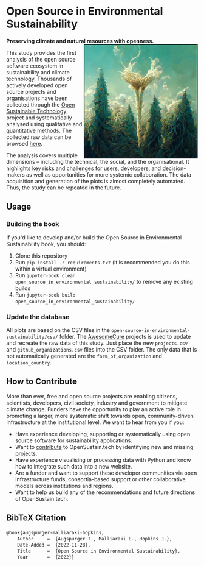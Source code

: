 # Open Source in Environmental Sustainability
**Preserving climate and natural resources with openness.**
<img src="./open-source-in-environmental-sustainability/images/mycelium_sustainability.png" align="right" width="300">

This study provides the first analysis of the open source software ecosystem in sustainability and climate technology. Thousands of actively developed open source projects and organisations have been collected through the [Open Sustainable Technology](https://opensustain.tech/) project and systematically analysed using qualitative and quantitative methods. The collected raw data can be browsed [here](https://airtable.com/shr9we419r2TkpLkc). 

The analysis covers multiple dimensions – including the technical, the social, and the organisational. It highlights key risks and challenges for users, developers, and decision-makers as well as opportunities for more systemic collaboration. The data acquisition and generation of the plots is almost completely automated. Thus, the study can be repeated in the future. 

## Usage

### Building the book

If you'd like to develop and/or build the Open Source in Environmental Sustainability book, you should:

1. Clone this repository
2. Run `pip install -r requirements.txt` (it is recommended you do this within a virtual environment)
3. Run `jupyter-book clean open_source_in_environmental_sustainability/` to remove any existing builds
4. Run `jupyter-book build open_source_in_environmental_sustainability/`

### Update the database

All plots are based on the CSV files in the `open-source-in-environmental-sustainability/csv/` folder. The [AwesomeCure](https://github.com/protontypes/AwesomeCure) projects is used to update and recreate the raw data of this study. Just place the new `projects.csv` and `github_organizations.csv` files into the CSV folder. The only data that is not automatically generated are the `form_of_organization` and `location_country`.

## How to Contribute

More than ever, free and open source projects are enabling citizens, scientists, developers, civil society, industry and government to mitigate climate change. Funders have the opportunity to play an active role in promoting a larger, more systematic shift towards open, community-driven infrastructure at the institutional level. We want to hear from you if you:

- Have experience developing, supporting or systematically using open source software for sustainability applications.
- Want to [contribute](https://opensustain.tech/contributing/) to OpenSustain.tech by identifying new and missing projects.
- Have experience visualising or processing data with Python and know how to integrate such data into a new website.
- Are a funder and want to support these developer communities via open infrastructure funds, consortia-based support or other collaborative models across institutions and regions.
- Want to help us build any of the recommendations and future directions of OpenSustain.tech.

## BibTeX Citation
```
@book{augspurger-malliaraki-hopkins,     
    Author     =  {Augspurger T., Malliaraki E., Hopkins J.},    
    Date-Added =  {2022-11-28},    
    Title      =  {Open Source in Environmental Sustainability},    
    Year       =  {2022}}   
```
